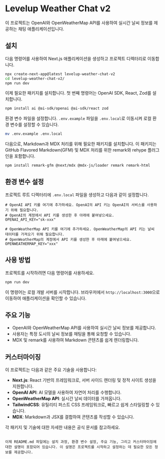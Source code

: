 # Levelup Weather Chat v2

이 프로젝트는 OpenAI와 OpenWeatherMap API를 사용하여 실시간 날씨 정보를 제공하는 채팅 애플리케이션입니다.

## 설치

다음 명령어를 사용하여 Next.js 애플리케이션을 생성하고 프로젝트 디렉터리로 이동합니다.

```bash
npx create-next-app@latest levelup-weather-chat-v2
cd levelup-weather-chat-v2/
npm run dev
```

이제 필요한 패키지를 설치합니다. 첫 번째 명령어는 OpenAI SDK, React, Zod를 설치합니다.

```bash
npm install ai @ai-sdk/openai @ai-sdk/react zod
```

환경 변수 파일을 설정합니다. `.env.example` 파일을 `.env.local`로 이동시켜 로컬 환경 변수를 설정할 수 있습니다.

```bash
mv .env.example .env.local
```

다음으로, Markdown과 MDX 처리를 위해 필요한 패키지를 설치합니다. 이 패키지는 GitHub Flavored Markdown(GFM) 및 MDX 처리를 위한 remark와 rehype 플러그인을 포함합니다.

```bash
npm install remark-gfm @next/mdx @mdx-js/loader remark remark-html
```

## 환경 변수 설정

프로젝트 루트 디렉터리에 `.env.local` 파일을 생성하고 다음과 같이 설정합니다.

```env
# OpenAI API 키를 여기에 추가하세요. OpenAI의 API 키는 OpenAI의 서비스를 사용하기 위해 필요합니다.
# OpenAI의 계정에서 API 키를 생성한 후 아래에 붙여넣으세요.
OPENAI_API_KEY="sk-xxx"

# OpenWeatherMap API 키를 여기에 추가하세요. OpenWeatherMap의 API 키는 날씨 데이터를 가져오기 위해 필요합니다.
# OpenWeatherMap의 계정에서 API 키를 생성한 후 아래에 붙여넣으세요.
OPENWEATHERMAP_KEY="xxx"
```

## 사용 방법

프로젝트를 시작하려면 다음 명령어를 사용하세요.

```bash
npm run dev
```

이 명령어는 로컬 개발 서버를 시작합니다. 브라우저에서 `http://localhost:3000`으로 이동하여 애플리케이션을 확인할 수 있습니다.

## 주요 기능

- OpenAI와 OpenWeatherMap API를 사용하여 실시간 날씨 정보를 제공합니다.
- 사용자는 특정 도시의 날씨 정보를 채팅을 통해 요청할 수 있습니다.
- MDX 및 remark를 사용하여 Markdown 콘텐츠를 쉽게 렌더링합니다.

## 커스터마이징

이 프로젝트는 다음과 같은 주요 기술을 사용합니다:

- **Next.js**: React 기반의 프레임워크로, 서버 사이드 렌더링 및 정적 사이트 생성을 지원합니다.
- **OpenAI API**: AI 모델을 사용하여 자연어 처리를 수행합니다.
- **OpenWeatherMap API**: 실시간 날씨 데이터를 가져옵니다.
- **TailwindCSS**: 유틸리티 퍼스트 CSS 프레임워크로, 빠르고 쉽게 스타일링할 수 있습니다.
- **MDX**: Markdown과 JSX를 결합하여 콘텐츠를 작성할 수 있습니다.

각 패키지 및 기술에 대한 자세한 내용은 공식 문서를 참고하세요.
```

이제 README.md 파일에는 설치 과정, 환경 변수 설정, 주요 기능, 그리고 커스터마이징에 대한 설명이 포함되어 있습니다. 이 설명은 프로젝트를 시작하고 설정하는 데 필요한 모든 정보를 제공합니다.



